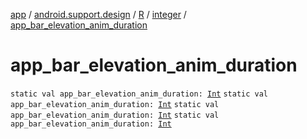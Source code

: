 [app](../../../index.md) / [android.support.design](../../index.md) / [R](../index.md) / [integer](index.md) / [app_bar_elevation_anim_duration](.)

# app_bar_elevation_anim_duration

`static val app_bar_elevation_anim_duration: `[`Int`](https://kotlinlang.org/api/latest/jvm/stdlib/kotlin/-int/index.html)
`static val app_bar_elevation_anim_duration: `[`Int`](https://kotlinlang.org/api/latest/jvm/stdlib/kotlin/-int/index.html)
`static val app_bar_elevation_anim_duration: `[`Int`](https://kotlinlang.org/api/latest/jvm/stdlib/kotlin/-int/index.html)
`static val app_bar_elevation_anim_duration: `[`Int`](https://kotlinlang.org/api/latest/jvm/stdlib/kotlin/-int/index.html)